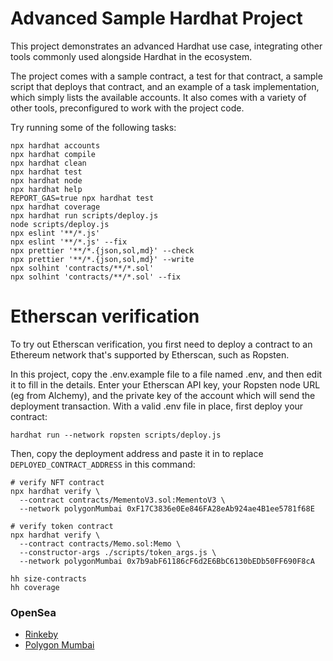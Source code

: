 # Advanced Sample Hardhat Project

This project demonstrates an advanced Hardhat use case, integrating other tools commonly used alongside Hardhat in the ecosystem.

The project comes with a sample contract, a test for that contract, a sample script that deploys that contract, and an example of a task implementation, which simply lists the available accounts. It also comes with a variety of other tools, preconfigured to work with the project code.

Try running some of the following tasks:

```shell
npx hardhat accounts
npx hardhat compile
npx hardhat clean
npx hardhat test
npx hardhat node
npx hardhat help
REPORT_GAS=true npx hardhat test
npx hardhat coverage
npx hardhat run scripts/deploy.js
node scripts/deploy.js
npx eslint '**/*.js'
npx eslint '**/*.js' --fix
npx prettier '**/*.{json,sol,md}' --check
npx prettier '**/*.{json,sol,md}' --write
npx solhint 'contracts/**/*.sol'
npx solhint 'contracts/**/*.sol' --fix
```

# Etherscan verification

To try out Etherscan verification, you first need to deploy a contract to an Ethereum network that's supported by Etherscan, such as Ropsten.

In this project, copy the .env.example file to a file named .env, and then edit it to fill in the details. Enter your Etherscan API key, your Ropsten node URL (eg from Alchemy), and the private key of the account which will send the deployment transaction. With a valid .env file in place, first deploy your contract:

```shell
hardhat run --network ropsten scripts/deploy.js
```

Then, copy the deployment address and paste it in to replace `DEPLOYED_CONTRACT_ADDRESS` in this command:

```shell
# verify NFT contract
npx hardhat verify \
  --contract contracts/MementoV3.sol:MementoV3 \
  --network polygonMumbai 0xF17C3836e0Ee846FA28eAb924ae4B1ee5781f68E

# verify token contract
npx hardhat verify \
  --contract contracts/Memo.sol:Memo \
  --constructor-args ./scripts/token_args.js \
  --network polygonMumbai 0x7b9abF61186cF6d2E6BbC6130bEDb50FF690F8cA
```

```
hh size-contracts
hh coverage
```

### OpenSea
* [Rinkeby](https://testnets.opensea.io/collection/memento-script-beta-2-2)
* [Polygon Mumbai](https://testnets.opensea.io/collection/memento-script-beta-2-2-v2)